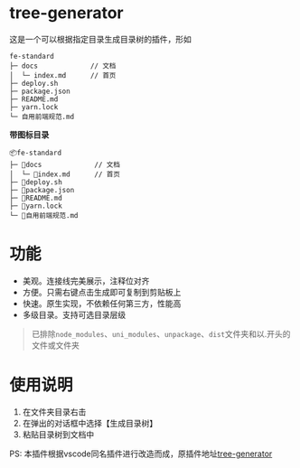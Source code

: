 # tree-generator
这是一个可以根据指定目录生成目录树的插件，形如
```
fe-standard         
├─ docs             // 文档
│  └─ index.md      // 首页
├─ deploy.sh        
├─ package.json     
├─ README.md        
├─ yarn.lock        
└─ 自用前端规范.md  
```

**带图标目录**
```
📦fe-standard         
├─ 📂docs             // 文档
│  └─ 📜index.md      // 首页
├─ 📜deploy.sh        
├─ 📜package.json     
├─ 📜README.md        
├─ 📜yarn.lock        
└─ 📜自用前端规范.md  
```

# 功能
- 美观。连接线完美展示，注释位对齐
- 方便。只需右键点击生成即可复制到剪贴板上
- 快速。原生实现，不依赖任何第三方，性能高
- 多级目录。支持可选目录层级

> 已排除`node_modules`、`uni_modules`、`unpackage`、`dist`文件夹和以.开头的文件或文件夹

# 使用说明
1. 在文件夹目录右击
2. 在弹出的对话框中选择【生成目录树】
3. 粘贴目录树到文档中

PS: 本插件根据vscode同名插件进行改造而成，原插件地址[tree-generator](https://github.com/XboxYan/tree-generator)